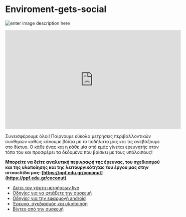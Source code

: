 # Enviroment-gets-social
![enter image description here](https://ppf.edu.gr/coconut/wp-content/uploads/2020/08/IMG_20200812_193547-1024x575.jpg)
<iframe width="560" height="315" src="https://www.youtube.com/embed/bNgPL4YPK-M" frameborder="0" allow="accelerometer; autoplay; clipboard-write; encrypted-media; gyroscope; picture-in-picture" allowfullscreen></iframe>

Συνεισφέρουμε όλοι! Παίρνουμε εύκολα μετρήσεις περιβαλλοντικών συνθηκών καθώς κάνουμε βόλτα με το ποδήλατο μας και τις ανεβάζουμε στο δίκτυο. Ο κάθε ένας και η κάθε μία από εμάς γίνεται ερευνητής στον τόπο του και προσφέρει τα δεδομένα που βρίσκει με τους υπόλοιπους!

**Μπορείτε να δείτε αναλυτική περιγραφή της έρευνας, του σχεδιασμού και της υλοποίησης και της λειτουργικότητας του έργου μας στην ιστοσελίδα μας:  [https://ppf.edu.gr/coconut](https://ppf.edu.gr/coconut)**

 - [Δείτε τον χάρτη μετρήσεων live](https://ppf.edu.gr/coconut/enviromap/)
 - [Οδηγίες για να φτιάξετε την συσκευή](https://ppf.edu.gr/coconut/%CF%86%CF%84%CE%B9%CE%AC%CE%BE%CF%84%CE%B5-%CF%84%CE%B7%CE%BD-%CE%B4%CE%B9%CE%BA%CE%AE-%CF%83%CE%BF%CF%85-%CF%83%CF%85%CF%83%CE%BA%CE%B5%CF%85%CE%AE/)
 - [Οδηγίες για την εφαρμογή android](https://ppf.edu.gr/coconut/download/)
 - [Έρευνα, σχεδιασμός και υλοποίηση](https://ppf.edu.gr/coconut/%CF%83%CF%87%CE%B5%CE%B4%CE%B9%CE%B1%CF%83%CE%BC%CF%8C%CF%82/)
 - [Βίντεο από την συσκευή](https://ppf.edu.gr/coconut/media/)
